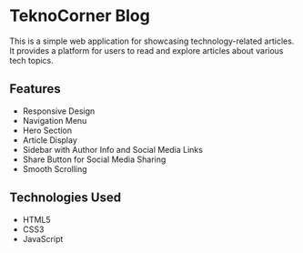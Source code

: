 # TeknoCorner Blog

This is a simple web application for showcasing technology-related articles. It provides a platform for users to read and explore articles about various tech topics.

## Features

- Responsive Design
- Navigation Menu
- Hero Section
- Article Display
- Sidebar with Author Info and Social Media Links
- Share Button for Social Media Sharing
- Smooth Scrolling

## Technologies Used

- HTML5
- CSS3
- JavaScript

